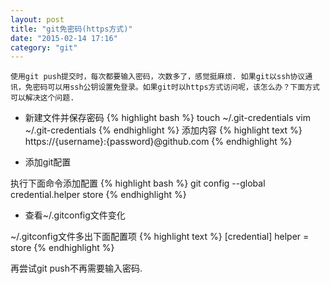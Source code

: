 ```yaml
---
layout: post
title: "git免密码(https方式)"
date: "2015-02-14 17:16"
category: "git"
--- 
```


    使用git push提交时，每次都要输入密码，次数多了，感觉挺麻烦. 如果git以ssh协议通讯，免密码可以用ssh公钥设置免登录。如果git时以https方式访问呢，该怎么办？下面方式可以解决这个问题.

* 新建文件并保存密码
{% highlight bash %}
touch ~/.git-credentials
vim ~/.git-credentials
{% endhighlight %}
添加内容
{% highlight text %}
https://{username}:{password}@github.com
{% endhighlight %}

* 添加git配置

执行下面命令添加配置
{% highlight bash %}
git config --global credential.helper store
{% endhighlight %}

* 查看~/.gitconfig文件变化

~/.gitconfig文件多出下面配置项
{% highlight text %}
[credential]
	helper = store
{% endhighlight %}

再尝试git push不再需要输入密码.

